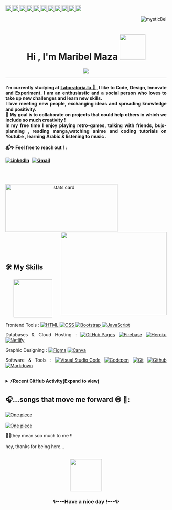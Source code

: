 
  <a href="https://linkedin.com/in/maribel-maza/" target="_blank">
    <img src="https://www.vectorlogo.zone/logos/linkedin/linkedin-icon.svg" height="18" width="18">
    <a href="https://github.com/mysticBel?tab=repositories" target="_blank">
    <img src="https://www.vectorlogo.zone/logos/github/github-icon.svg" height="18" width="18">
  </a> <a href="https://www.facebook.com//maza.maribel" target="_blank">
    <img src="https://www.vectorlogo.zone/logos/facebook/facebook-icon.svg" height="18" width="18">
    </a> <a href="https://twitter.com/skyyofglass" target="_blank">
    <img src="https://www.vectorlogo.zone/logos/twitter/twitter-icon.svg" height="18" width="18">
  </a> <a href="https://www.instagram.com/m.bel.1/" target="_blank">
    <img src="https://www.vectorlogo.zone/logos/instagram/instagram-icon.svg" height="18" width="18">
    </a> <a href="https://www.youtube.com/channel/UCW20HKEDb_yhbdrPbAcA81g" target="_blank">
      <img src="https://www.vectorlogo.zone/logos/youtube/youtube-icon.svg" height="18" width="18">
      </a> <a href="https://bitacoradeunacoder.blogspot.com" target="_blank">
      <img src="https://www.vectorlogo.zone/logos/blogger/blogger-icon.svg" height="18" width="18">
     </a> <a href="https://dev.to/mysticbel" target="_blank">
      <img src="https://www.vectorlogo.zone/logos/devto/devto-icon.svg" height="18" width="18">
   </a> <a href="https://mysticbel.hashnode.dev" target="_blank">
      <img src="https://www.vectorlogo.zone/logos/hashnode/hashnode-icon.svg" height="18" width="18">
      </a> <a href="https://www.pinterest.es/skyyofglass/" target="_blank">
      <img src="https://www.vectorlogo.zone/logos/pinterest/pinterest-icon.svg" height="18" width="18">
      </a> <a href="https://open.spotify.com/user/78r596y1a0gx7j6auncex45sv" target="_blank">
      <img src="https://www.vectorlogo.zone/logos/spotify/spotify-icon.svg" height="18" width="18">

</a> <p align="right"> <img src="https://komarev.com/ghpvc/?username=mysticBel&label=Welcome%20to%20my%20profile%20!🦄💜✨%20&color=ac6aad&style=plastic" alt="mysticBel" /> 
 <h1 align="center">Hi , I'm Maribel Maza <img src="https://media.giphy.com/media/Nf9SbPsJ8e1saJVogD/giphy.gif?cid=790b7611a4b7cc9e69d71d98f7cb6278e153457922d17527&rid=giphy.gif&ct=s" width="80"></h1>  
<p align="center">
  <a href="https://github.com/DenverCoder1/readme-typing-svg"><img src="https://readme-typing-svg.herokuapp.com?lines=Aspiring+to+be+a+Frontend+Web+Developer;JS%20|%20UX%20|%20UI%20Enthusiast+💻+🤗;Always%20learning%20new%20things+for+sharing💜;I+💙+coding+for+fun!&center=true&width=500&height=50"></a>
</p>
<hr/>
<h4 align="justify">I'm currently studying at  <a href="https://www.laboratoria.la">Laboratoria.la 💛 </a> , I like to Code, Design, Innovate and Experiment. I am an enthusiastic and a social person who loves to take up new challenges and learn new skills. <br>
  I love meeting new people, exchanging ideas and spreading knowledge and positivity.<br>🤗 My goal is to collaborate on projects that could help others in which we include so much creativity ! <br>
  In my free time I enjoy playing retro-games, talking with friends, bujo-planning , reading manga,watching anime and coding tutorials on Youtube , learning Arabic & listening to music .<br>
<br>📬✨ Feel free to reach out ! :<br><br> <a href="https://www.linkedin.com/in/maribel-maza/"><img alt="LinkedIn" src="https://img.shields.io/badge/linkedin%20-%230077B5.svg?&style=flat&logo=linkedin&logoColor=white"/></a> &nbsp;
<a href="mailto:dnxbel@gmail.com"><img alt="Gmail" src="https://img.shields.io/badge/Gmail-D14836?style=flat&logo=gmail&logoColor=white" /></a> &nbsp;
<br></h4>
<br> <br>
<p>
<a align= "center" href="https://github.com/mysticBel">
  <img alt= "stats card" height="150px" width="350" src="https://github-readme-stats.vercel.app/api?username=mysticBel&theme=cobalt&show_icons=true&count_private=true" />
  <img align="right" height="260px" width="330" src="https://cdn.dribbble.com/users/2238041/screenshots/4763918/working.gif" /> </a>
</p>

<br> <br> <br>


## 🛠️ My Skills
<p  align="center">
 <img  src="https://media.giphy.com/media/wR8c84hAAn0Mo/giphy.gif?cid=ecf05e47p1rgs4bsyu5s1hd1hj3ka76b70sialc2biw1uoly&rid=giphy.gif&ct=s" width="120">
 </p>
<p  align="justify">
Frontend Tools : <a href="https://www.w3.org/html/" target="_blank"> 
  <img alt="HTML" src="https://img.shields.io/badge/HTML5%20-%23E34F26.svg?logo=html5&logoColor=white">
  </a>   <a href="https://www.w3schools.com/css/" target="_blank">
  <img alt="CSS" src="https://img.shields.io/badge/CSS%20-%231572B6.svg?logo=css3&logoColor=white">
  </a> 
  <a href="https://getbootstrap.com" target="_blank"> 
   <img alt="Bootstrap" src="https://img.shields.io/badge/Bootstrap-%23563D7C.svg?style=flat&logo=bootstrap&logoColor=white"/>
  </a>
 <a href="https://developer.mozilla.org/en-US/docs/Web/JavaScript" target="_blank"> 
     <img alt="JavaScript" src="https://img.shields.io/badge/JavaScript%20-%23F7DF1E.svg?logo=javascript&logoColor=black">
   </a>
 </p> 
 <p  align="justify">
 Databases & Cloud Hosting  :  <a href="https://www.github.com"><img alt="GitHub Pages" src="https://img.shields.io/badge/GitHub%20Pages-%23327FC7.svg?style=flat&logo=github&logoColor=white"></a>
  <a href="https://firebase.google.com/"><img alt="Firebase" src ="https://img.shields.io/badge/Firebase-ffca28?style=flate&logo=firebase&logoColor=black"></a>
     <a href="https://www.heroku.com/"><img alt="Heroku" src="https://img.shields.io/badge/Heroku%20-%23430098.svg?logo=heroku&logoColor=white"></a>  
   <a href="https://www.netlify.com/"><img alt="Netlify" src="https://img.shields.io/badge/Netlify%20-%2300C4CC.svg?logo=netlify&logoColor=white"></a>  
</p> 
 <p  align="justify">
 Graphic Designing :
  <a href="https://www.figma.com"><img alt="Figma" src ="https://img.shields.io/badge/Figma-ffca28?style=flate&logo=figma&logoColor=black"></a>
 <a href="#">
  <img alt="Canva" src="https://img.shields.io/badge/Canva-%2300C4CC.svg?style=flat&logo=Canva&logoColor=white"/>
  </a>
  </p> 
 <p  align="justify">
 Software & Tools : <a href="#"><img alt="Visual Studio Code" src="https://img.shields.io/badge/Visual%20Studio%20Code-0078d7.svg?logo=visual-studio-code&logoColor=white"></a>
<a href="#"><img alt="Codepen" src="https://img.shields.io/badge/Codepen-000000.svg?logo=codepen&logoColor=white"></a>
    <a href="#"><img alt="Git" src="https://img.shields.io/badge/Git%20-%23F05033.svg?logo=git&logoColor=white"></a>
     <a href="#"><img alt="Github" src="https://img.shields.io/badge/Github%20-%23F05033.svg?logo=github&logoColor=white"></a>
    <a href="#"><img alt="Markdown" src="https://img.shields.io/badge/Markdown-000000?style=flate&logo=markdown&logoColor=white"></a>
  &emsp;
</p> 
</p>
<br/>
<details>
  <summary><b>⚡Recent GitHub Activity(Expand to view) </b></summary>
  <br/>
    <p align="center"><img align="center" height="250px" width="450" src="https://github-readme-streak-stats.herokuapp.com/?user=mysticBel&theme=cobalt" alt="mysticBel" /></p>
   <a href="https://github.com/mysticBel"><img alt="mysticBel's Activity Graph" src="https://activity-graph.herokuapp.com/graph?username=mysticBel&custom_title=Maribel%20Maza's%20Contribution%20Graph&theme=react-dark" /></a>
  <br/>

</details>

## 🎧...songs that move me forward 😄 🎵:

[![One piece ](https://img.youtube.com/vi/wdOra_ckb-s/0.jpg)](https://www.youtube.com/watch?v=wdOra_ckb-s)  <br><br> [![One piece ](https://img.youtube.com/vi/SlaFJ7v85Bs/0.jpg)](https://www.youtube.com/watch?v=SlaFJ7v85Bs)

💜😜they mean soo much to me !! 
<br>
<br>
hey, thanks for being here...
<br><br>
 <p  align="center"> <img  src="https://media.giphy.com/media/JoaeMGYYkHpC/giphy.gif?cid=ecf05e47x4jkjizapdnaobt3ianj40udmnw8u5mu1dgzohj7&rid=giphy.gif&ct=s" width="100">
   </p><h3  align="center">
 ✨---Have a nice day !---✨ </h3>
<!---
https://media.giphy.com/media/QmH1nvvRwTWyWJHPq8/giphy.gif?cid=790b76116ffecae2f4bcdb59163626068e89ec538d7cc917&rid=giphy.gif&ct=s" width="120">

mysticBel/mysticBel is a ✨ special ✨ repository because its `README.md` (this file) appears on your GitHub profile.
You can click the Preview link to take a look at your changes.
--->

